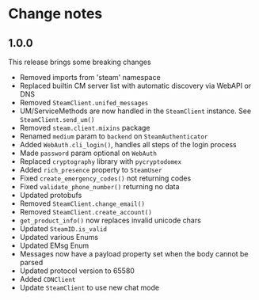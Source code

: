 # Change notes

## 1.0.0

This release brings some breaking changes

- Removed imports from 'steam' namespace
- Replaced builtin CM server list with automatic discovery via WebAPI or DNS
- Removed `SteamClient.unifed_messages`
- UM/ServiceMethods are now handled in the `SteamClient` instance. See `SteamClient.send_um()`
- Removed `steam.client.mixins` package
- Renamed `medium` param to `backend` on `SteamAuthenticator`
- Added `WebAuth.cli_login()`, handles all steps of the login process
- Made `password` param optional on `WebAuth`
- Replaced `cryptography` library with `pycryptodomex`
- Added `rich_presence` property to `SteamUser`
- Fixed `create_emergency_codes()` not returning codes
- Fixed `validate_phone_number()` returning no data
- Updated protobufs
- Removed `SteamClient.change_email()`
- Removed `SteamClient.create_account()`
- `get_product_info()` now replaces invalid unicode chars
- Updated `SteamID.is_valid`
- Updated various Enums
- Updated EMsg Enum
- Messages now have a payload property set when the body cannot be parsed
- Updated protocol version to 65580
- Added `CDNClient`
- Update `SteamClient` to use new chat mode
